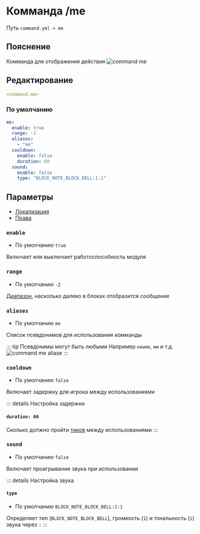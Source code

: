 # Комманда /me
Путь `command.yml > me`

## Пояснение
Комманда для отображения действия
![command me](/commandme.png)

## Редактирование
```yaml
<command.me>
```

### По умолчанию
```yaml
me:
  enable: true
  range: -2
  aliases:
    - "me"
  cooldown:
    enable: false
    duration: 60
  sound:
    enable: false
    type: "BLOCK_NOTE_BLOCK_BELL:1:1"
```

## Параметры

- [Локализация](/ru/localizations/ru_ru/command/me/)
- [Права](/ru/permission/command/me/)

### `enable`
- По умолчанию `true`

Включает или выключает работоспособность модуля

### `range`
- По умолчанию `-2`

[Диапазон](#виды-диапазонов), насколько далеко в блоках отобразится сообщение

### `aliases`
- По умолчанию `me`

Список псевдонимов для использования комманды

::: tip Псевдонимы могут быть любыми
Например `newme`, `ми` и т.д.
![command me aliase](/commandmealiase.png)
:::

### `cooldown`
- По умолчанию `false`

Включает задержку для игрока между использованиями

::: details Настройка задержки
#### `duration: 60`

Сколько должно пройти [тиков](https://ru.minecraft.wiki/w/%D0%A2%D0%B0%D0%BA%D1%82) между использованиями
:::

### `sound`
- По умолчанию `false`

Включает проигрывание звука при использовании

::: details Настройка звука
#### `type`
- По умолчанию `BLOCK_NOTE_BLOCK_BELL:1:1`

Определяет тип (`BLOCK_NOTE_BLOCK_BELL`), громкость (`1`) и тональность (`1`) звука через `:`
:::

<!--@include: @/ru/parts/range.md-->